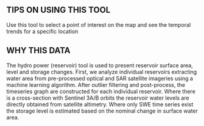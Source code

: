 ## TIPS ON USING THIS TOOL
Use this tool to select a point of interest on the map and see the temporal trends for a specific location

## WHY THIS DATA
The hydro power (reservoir) tool is used to present reservoir surface area, level and storage changes. First, we analyze individual reservoirs extracting water area from pre-processed optical and SAR satellite imageries using a machine learning algorithm. After outlier filtering and post-process, the timeseries graph are constructed for each individual reservoir. Where there is a cross-section with Sentinel 3A/B orbits the reservoir water levels are directly obtained from satellite altimetry. Where only SWE time series exist the storage level is estimated based on the nominal change in surface water area.

